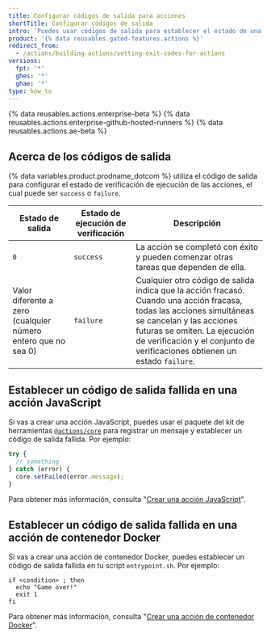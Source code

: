 ```yaml
---
title: Configurar códigos de salida para acciones
shortTitle: Configurar códigos de salida
intro: 'Puedes usar códigos de salida para establecer el estado de una acción. {% data variables.product.prodname_dotcom %} muestra los estados para indicar las acciones que se pasan o fallan.'
product: '{% data reusables.gated-features.actions %}'
redirect_from:
  - /actions/building-actions/setting-exit-codes-for-actions
versions:
  fpt: '*'
  ghes: '*'
  ghae: '*'
type: how_to
---
```


{% data reusables.actions.enterprise-beta %}
{% data reusables.actions.enterprise-github-hosted-runners %}
{% data reusables.actions.ae-beta %}

## Acerca de los códigos de salida

{% data variables.product.prodname_dotcom %} utiliza el código de salida para configurar el estado de verificación de ejecución de las acciones, el cual puede ser `success` o `failure`.

| Estado de salida                                              | Estado de ejecución de verificación | Descripción                                                                                                                                                                                                                                                      |
| ------------------------------------------------------------- | ----------------------------------- | ---------------------------------------------------------------------------------------------------------------------------------------------------------------------------------------------------------------------------------------------------------------- |
| `0`                                                           | `success`                           | La acción se completó con éxito y pueden comenzar otras tareas que dependen de ella.                                                                                                                                                                             |
| Valor diferente a zero (cualquier número entero que no sea 0) | `failure`                           | Cualquier otro código de salida indica que la acción fracasó. Cuando una acción fracasa, todas las acciones simultáneas se cancelan y las acciones futuras se omiten. La ejecución de verificación y el conjunto de verificaciones obtienen un estado `failure`. |

## Establecer un código de salida fallida en una acción JavaScript

Si vas a crear una acción JavaScript, puedes usar el paquete del kit de herramientas [`@actions/core`](https://github.com/actions/toolkit/tree/main/packages/core) para registrar un mensaje y establecer un código de salida fallida. Por ejemplo:

```javascript
try {
  // something
} catch (error) {
  core.setFailed(error.message);
}
```

Para obtener más información, consulta "[Crear una acción JavaScript](/articles/creating-a-javascript-action)".

## Establecer un código de salida fallida en una acción de contenedor Docker

Si vas a crear una acción de contenedor Docker, puedes establecer un código de salida fallida en tu script `entrypoint.sh`. Por ejemplo:

```
if <condition> ; then
  echo "Game over!"
  exit 1
fi
```

Para obtener más información, consulta "[Crear una acción de contenedor Docker](/articles/creating-a-docker-container-action)".
